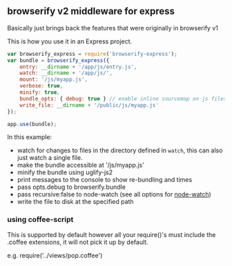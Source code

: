 ## browserify v2 middleware for express 

Basically just brings back the features that were originally in browserify v1

This is how you use it in an Express project.

```javascript
var browserify_express = require('browserify-express');
var bundle = browserify_express({
	entry: __dirname + '/app/js/entry.js',
	watch: __dirname + '/app/js/',
	mount: '/js/myapp.js',
	verbose: true,
	minify: true,
	bundle_opts: { debug: true } // enable inline sourcemap on js files 
	write_file: __dirname + '/public/js/myapp.js'
});

app.use(bundle);
```

In this example: 

* watch for changes to files in the directory defined in `watch`, this can also just watch a single file. 
* make the bundle accessible at '/js/myapp.js'
* minify the bundle using uglify-js2
* print messages to the console to show re-bundling and times
* pass opts.debug to browserify.bundle
* pass recursive:false to node-watch (see all options for [node-watch](https://npmjs.org/package/node-watch))
* write the file to disk at the specified path

### using coffee-script

This is supported by default however all your require()'s must include the .coffee extensions, it will not pick it up by default.


e.g. require('../views/pop.coffee')



